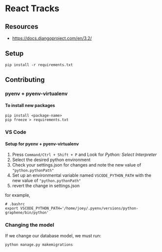 # React Tracks

## Resources

- https://docs.djangoproject.com/en/3.2/

## Setup

```
pip install -r requirements.txt
```

## Contributing

### pyenv + pyenv-virtualenv

#### To install new packages

```
pip install <package-name>
pip freeze > requirements.txt
```

### VS Code

#### Setup for pyenv + pyenv-virtualenv

1. Press `Command/Ctrl + Shift + P` and Look for _Python: Select Interpreter_
2. Select the desired python environment
3. Check your settings.json for changes and note the new value of `"python.pythonPath"`
4. Set up an environmental variable named `VSCODE_PYTHON_PATH` with the new value of `"python.pythonPath"`
5. revert the change in settings.json

for example,

```shell
# .bashrc
export VSCODE_PYTHON_PATH='/home/joey/.pyenv/versions/python-graphene/bin/python'
```

### Changing the model

If we change our database model, we must run:

```shell
python manage.py makemigrations
```